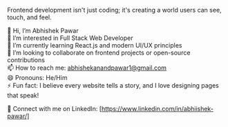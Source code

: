 Frontend development isn't just coding; it's creating a world users can see, touch, and feel.                                                                         
                                                                                                                                                                      
👋 Hi, I’m Abhishek Pawar                                                                                                                                             
👀 I’m interested in Full Stack Web Developer                                                                                                                            
🌱 I’m currently learning React.js and modern UI/UX principles                                                                                                        
💞️ I’m looking to collaborate on frontend projects or open-source contributions                                                                                       
📫 How to reach me: abhishekanandpawar1@gmail.com                                                                                                                     
😄 Pronouns: He/Him                                                                                                                                                   
⚡ Fun fact: I believe every website tells a story, and I love designing pages that speak!   

🔗 Connect with me on LinkedIn: [https://www.linkedin.com/in/abhiishek-pawar/]
<!---
AbhishekPawarA1/AbhishekPawarA1 is a ✨ special ✨ repository because its `README.md` (this file) appears on your GitHub profile.
You can click the Preview link to take a look at your changes.
--->
